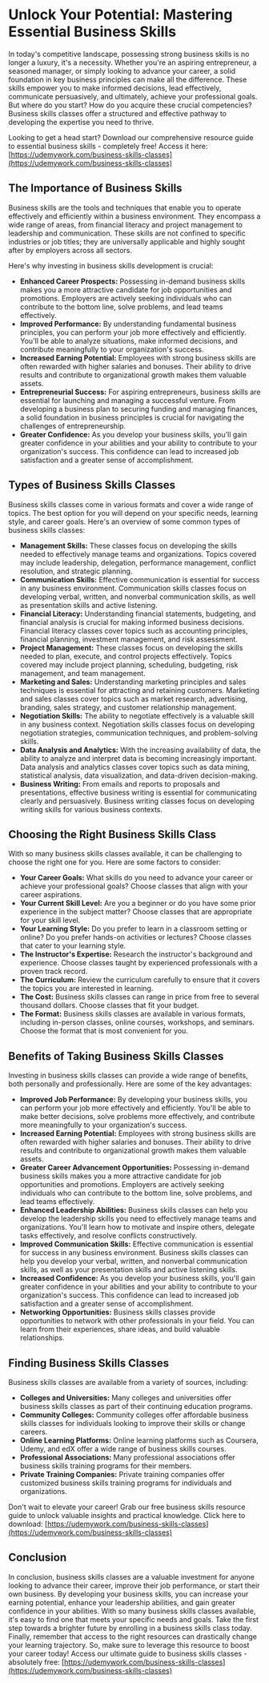 # Unlock Your Potential: Mastering Essential Business Skills

In today's competitive landscape, possessing strong business skills is no longer a luxury, it's a necessity. Whether you're an aspiring entrepreneur, a seasoned manager, or simply looking to advance your career, a solid foundation in key business principles can make all the difference. These skills empower you to make informed decisions, lead effectively, communicate persuasively, and ultimately, achieve your professional goals. But where do you start? How do you acquire these crucial competencies? Business skills classes offer a structured and effective pathway to developing the expertise you need to thrive.

Looking to get a head start? Download our comprehensive resource guide to essential business skills - completely free! Access it here: [https://udemywork.com/business-skills-classes](https://udemywork.com/business-skills-classes)

## The Importance of Business Skills

Business skills are the tools and techniques that enable you to operate effectively and efficiently within a business environment. They encompass a wide range of areas, from financial literacy and project management to leadership and communication. These skills are not confined to specific industries or job titles; they are universally applicable and highly sought after by employers across all sectors.

Here's why investing in business skills development is crucial:

*   **Enhanced Career Prospects:** Possessing in-demand business skills makes you a more attractive candidate for job opportunities and promotions. Employers are actively seeking individuals who can contribute to the bottom line, solve problems, and lead teams effectively.
*   **Improved Performance:** By understanding fundamental business principles, you can perform your job more effectively and efficiently. You'll be able to analyze situations, make informed decisions, and contribute meaningfully to your organization's success.
*   **Increased Earning Potential:** Employees with strong business skills are often rewarded with higher salaries and bonuses. Their ability to drive results and contribute to organizational growth makes them valuable assets.
*   **Entrepreneurial Success:** For aspiring entrepreneurs, business skills are essential for launching and managing a successful venture. From developing a business plan to securing funding and managing finances, a solid foundation in business principles is crucial for navigating the challenges of entrepreneurship.
*   **Greater Confidence:** As you develop your business skills, you'll gain greater confidence in your abilities and your ability to contribute to your organization's success. This confidence can lead to increased job satisfaction and a greater sense of accomplishment.

## Types of Business Skills Classes

Business skills classes come in various formats and cover a wide range of topics. The best option for you will depend on your specific needs, learning style, and career goals. Here's an overview of some common types of business skills classes:

*   **Management Skills:** These classes focus on developing the skills needed to effectively manage teams and organizations. Topics covered may include leadership, delegation, performance management, conflict resolution, and strategic planning.
*   **Communication Skills:** Effective communication is essential for success in any business environment. Communication skills classes focus on developing verbal, written, and nonverbal communication skills, as well as presentation skills and active listening.
*   **Financial Literacy:** Understanding financial statements, budgeting, and financial analysis is crucial for making informed business decisions. Financial literacy classes cover topics such as accounting principles, financial planning, investment management, and risk assessment.
*   **Project Management:** These classes focus on developing the skills needed to plan, execute, and control projects effectively. Topics covered may include project planning, scheduling, budgeting, risk management, and team management.
*   **Marketing and Sales:** Understanding marketing principles and sales techniques is essential for attracting and retaining customers. Marketing and sales classes cover topics such as market research, advertising, branding, sales strategy, and customer relationship management.
*   **Negotiation Skills:** The ability to negotiate effectively is a valuable skill in any business context. Negotiation skills classes focus on developing negotiation strategies, communication techniques, and problem-solving skills.
*   **Data Analysis and Analytics:** With the increasing availability of data, the ability to analyze and interpret data is becoming increasingly important. Data analysis and analytics classes cover topics such as data mining, statistical analysis, data visualization, and data-driven decision-making.
*   **Business Writing:** From emails and reports to proposals and presentations, effective business writing is essential for communicating clearly and persuasively. Business writing classes focus on developing writing skills for various business contexts.

## Choosing the Right Business Skills Class

With so many business skills classes available, it can be challenging to choose the right one for you. Here are some factors to consider:

*   **Your Career Goals:** What skills do you need to advance your career or achieve your professional goals? Choose classes that align with your career aspirations.
*   **Your Current Skill Level:** Are you a beginner or do you have some prior experience in the subject matter? Choose classes that are appropriate for your skill level.
*   **Your Learning Style:** Do you prefer to learn in a classroom setting or online? Do you prefer hands-on activities or lectures? Choose classes that cater to your learning style.
*   **The Instructor's Expertise:** Research the instructor's background and experience. Choose classes taught by experienced professionals with a proven track record.
*   **The Curriculum:** Review the curriculum carefully to ensure that it covers the topics you are interested in learning.
*   **The Cost:** Business skills classes can range in price from free to several thousand dollars. Choose classes that fit your budget.
*   **The Format:** Business skills classes are available in various formats, including in-person classes, online courses, workshops, and seminars. Choose the format that is most convenient for you.

## Benefits of Taking Business Skills Classes

Investing in business skills classes can provide a wide range of benefits, both personally and professionally. Here are some of the key advantages:

*   **Improved Job Performance:** By developing your business skills, you can perform your job more effectively and efficiently. You'll be able to make better decisions, solve problems more effectively, and contribute more meaningfully to your organization's success.
*   **Increased Earning Potential:** Employees with strong business skills are often rewarded with higher salaries and bonuses. Their ability to drive results and contribute to organizational growth makes them valuable assets.
*   **Greater Career Advancement Opportunities:** Possessing in-demand business skills makes you a more attractive candidate for job opportunities and promotions. Employers are actively seeking individuals who can contribute to the bottom line, solve problems, and lead teams effectively.
*   **Enhanced Leadership Abilities:** Business skills classes can help you develop the leadership skills you need to effectively manage teams and organizations. You'll learn how to motivate and inspire others, delegate tasks effectively, and resolve conflicts constructively.
*   **Improved Communication Skills:** Effective communication is essential for success in any business environment. Business skills classes can help you develop your verbal, written, and nonverbal communication skills, as well as your presentation skills and active listening skills.
*   **Increased Confidence:** As you develop your business skills, you'll gain greater confidence in your abilities and your ability to contribute to your organization's success. This confidence can lead to increased job satisfaction and a greater sense of accomplishment.
*   **Networking Opportunities:** Business skills classes provide opportunities to network with other professionals in your field. You can learn from their experiences, share ideas, and build valuable relationships.

## Finding Business Skills Classes

Business skills classes are available from a variety of sources, including:

*   **Colleges and Universities:** Many colleges and universities offer business skills classes as part of their continuing education programs.
*   **Community Colleges:** Community colleges offer affordable business skills classes for individuals looking to improve their skills or change careers.
*   **Online Learning Platforms:** Online learning platforms such as Coursera, Udemy, and edX offer a wide range of business skills courses.
*   **Professional Associations:** Many professional associations offer business skills training programs for their members.
*   **Private Training Companies:** Private training companies offer customized business skills training programs for individuals and organizations.

Don't wait to elevate your career! Grab our free business skills resource guide to unlock valuable insights and practical knowledge. Click here to download: [https://udemywork.com/business-skills-classes](https://udemywork.com/business-skills-classes)

## Conclusion

In conclusion, business skills classes are a valuable investment for anyone looking to advance their career, improve their job performance, or start their own business. By developing your business skills, you can increase your earning potential, enhance your leadership abilities, and gain greater confidence in your abilities. With so many business skills classes available, it's easy to find one that meets your specific needs and goals. Take the first step towards a brighter future by enrolling in a business skills class today.
Finally, remember that access to the right resources can drastically change your learning trajectory. So, make sure to leverage this resource to boost your career today! Access our ultimate guide to business skills classes - absolutely free: [https://udemywork.com/business-skills-classes](https://udemywork.com/business-skills-classes)
